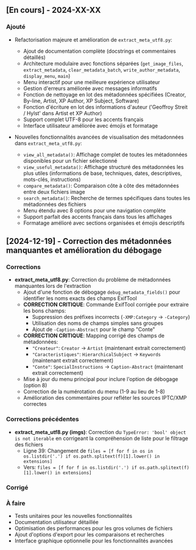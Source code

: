 ## [En cours] - 2024-XX-XX

### Ajouté
- Refactorisation majeure et amélioration de `extract_meta_utf8.py`:
  - Ajout de documentation complète (docstrings et commentaires détaillés)
  - Architecture modulaire avec fonctions séparées (`get_image_files`, `extract_metadata`, `clear_metadata_batch`, `write_author_metadata`, `display_menu`, `main`)
  - Menu interactif pour une meilleure expérience utilisateur
  - Gestion d'erreurs améliorée avec messages informatifs
  - Fonction de nettoyage en lot des métadonnées spécifiées (Creator, By-line, Artist, XP Author, XP Subject, Software)
  - Fonction d'écriture en lot des informations d'auteur ('Geoffroy Streit / Hylst' dans Artist et XP Author)
  - Support complet UTF-8 pour les accents français
  - Interface utilisateur améliorée avec émojis et formatage

- Nouvelles fonctionnalités avancées de visualisation des métadonnées dans `extract_meta_utf8.py`:
  - `view_all_metadata()`: Affichage complet de toutes les métadonnées disponibles pour un fichier sélectionné
  - `view_useful_metadata()`: Affichage structuré des métadonnées les plus utiles (informations de base, techniques, dates, descriptives, mots-clés, instructions)
  - `compare_metadata()`: Comparaison côte à côte des métadonnées entre deux fichiers image
  - `search_metadata()`: Recherche de termes spécifiques dans toutes les métadonnées des fichiers
  - Menu étendu avec 8 options pour une navigation complète
  - Support parfait des accents français dans tous les affichages
  - Formatage amélioré avec sections organisées et émojis descriptifs

## [2024-12-19] - Correction des métadonnées manquantes et amélioration du débogage

### Corrections
- **extract_meta_utf8.py**: Correction du problème de métadonnées manquantes lors de l'extraction
  - Ajout d'une fonction de débogage `debug_metadata_fields()` pour identifier les noms exacts des champs ExifTool
  - **CORRECTION CRITIQUE**: Commande ExifTool corrigée pour extraire les bons champs:
    - Suppression des préfixes incorrects (`-XMP:Category` → `-Category`)
    - Utilisation des noms de champs simples sans groupes
    - Ajout de `-Caption-Abstract` pour le champ "Conte"
  - **CORRECTION CRITIQUE**: Mapping corrigé des champs de métadonnées:
    - `"Createur"`: `Creator` → `Artist` (maintenant extrait correctement)
    - `"Caracteristiques"`: `HierarchicalSubject` → `Keywords` (maintenant extrait correctement)
    - `"Conte"`: `SpecialInstructions` → `Caption-Abstract` (maintenant extrait correctement)
  - Mise à jour du menu principal pour inclure l'option de débogage (option 8)
  - Correction de la numérotation du menu (1-9 au lieu de 1-8)
  - Amélioration des commentaires pour refléter les sources IPTC/XMP correctes

### Corrections précédentes
- **extract_meta_utf8.py (imgs)**: Correction du `TypeError: 'bool' object is not iterable` en corrigeant la compréhension de liste pour le filtrage des fichiers
  - Ligne 39: Changement de `files = [f for f in os in os.listdir('.') if os.path.splitext(f)[1].lower() in extensions]` 
  - Vers: `files = [f for f in os.listdir('.') if os.path.splitext(f)[1].lower() in extensions]`

### Corrigé

### À faire
- Tests unitaires pour les nouvelles fonctionnalités
- Documentation utilisateur détaillée
- Optimisation des performances pour les gros volumes de fichiers
- Ajout d'options d'export pour les comparaisons et recherches
- Interface graphique optionnelle pour les fonctionnalités avancées